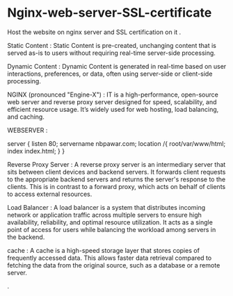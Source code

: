 # Nginx-web-server-SSL-certificate
Host the website on nginx server and SSL certification on it .


Static Content  :    Static Content is pre-created, unchanging content that is served as-is to users without requiring real-time server-side processing.

Dynamic Content :    Dynamic Content is generated in real-time based on user interactions, preferences, or data, often using server-side or client-side processing.

NGINX (pronounced "Engine-X")  :  IT is a high-performance, open-source web server and reverse proxy server designed for speed, scalability, and efficient resource usage. It’s widely used for web hosting, load balancing, and caching.

WEBSERVER :

server {
         listen 80;
         servername nbpawar.com;
         location /{
                     root/var/www/html;
                     index index.html;
                     }
        }

Reverse Proxy Server :  A reverse proxy server is an intermediary server that sits between client devices and backend servers. It forwards client requests to the appropriate backend servers and returns the server's response to the clients. This is in contrast to a forward proxy, which acts on behalf of clients to access external resources.

Load Balancer : A load balancer is a system that distributes incoming network or application traffic across multiple servers to ensure high availability, reliability, and optimal resource utilization. It acts as a single point of access for users while balancing the workload among servers in the backend.

cache  :  A cache is a high-speed storage layer that stores copies of frequently accessed data. This allows faster data retrieval compared to fetching the data from the original source, such as a database or a remote server.

.
      
                 
